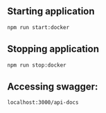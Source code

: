 ## Starting application
```bash
npm run start:docker
```

## Stopping application
```bash
npm run stop:docker
```

## Accessing swagger:
```bash
localhost:3000/api-docs
```
